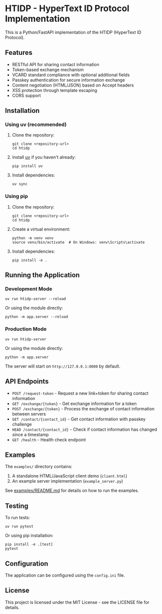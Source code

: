 # HTIDP - HyperText ID Protocol Implementation

This is a Python/FastAPI implementation of the HTIDP (HyperText ID Protocol).

## Features

- RESTful API for sharing contact information
- Token-based exchange mechanism
- VCARD standard compliance with optional additional fields
- Passkey authentication for secure information exchange
- Content negotiation (HTML/JSON) based on Accept headers
- XSS protection through template escaping
- CORS support

## Installation

### Using uv (recommended)

1. Clone the repository:
   ```
   git clone <repository-url>
   cd htidp
   ```

2. Install [uv](https://github.com/astral-sh/uv) if you haven't already:
   ```
   pip install uv
   ```

3. Install dependencies:
   ```
   uv sync
   ```

### Using pip

1. Clone the repository:
   ```
   git clone <repository-url>
   cd htidp
   ```

2. Create a virtual environment:
   ```
   python -m venv venv
   source venv/bin/activate  # On Windows: venv\Scripts\activate
   ```

3. Install dependencies:
   ```
   pip install -e .
   ```

## Running the Application

### Development Mode

```
uv run htidp-server --reload
```

Or using the module directly:
```
python -m app.server --reload
```

### Production Mode

```
uv run htidp-server
```

Or using the module directly:
```
python -m app.server
```

The server will start on `http://127.0.0.1:8000` by default.

## API Endpoints

- `POST /request-token` - Request a new link+token for sharing contact information
- `GET /exchange/{token}` - Get exchange information for a token
- `POST /exchange/{token}` - Process the exchange of contact information between servers
- `GET /contact/{contact_id}` - Get contact information with passkey challenge
- `HEAD /contact/{contact_id}` - Check if contact information has changed since a timestamp
- `GET /health` - Health check endpoint

## Examples

The `examples/` directory contains:

1. A standalone HTML/JavaScript client demo (`client.html`)
2. An example server implementation (`example_server.py`)

See [examples/README.md](examples/README.md) for details on how to run the examples.

## Testing

To run tests:

```
uv run pytest
```

Or using pip installation:
```
pip install -e .[test]
pytest
```

## Configuration

The application can be configured using the `config.ini` file.

## License

This project is licensed under the MIT License - see the LICENSE file for details.